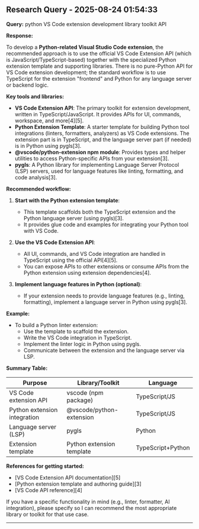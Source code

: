 
## Research Query - 2025-08-24 01:54:33

**Query:** python VS Code extension development library toolkit API

**Response:**

To develop a **Python-related Visual Studio Code extension**, the recommended approach is to use the official VS Code Extension API (which is JavaScript/TypeScript-based) together with the specialized Python extension template and supporting libraries. There is no pure-Python API for VS Code extension development; the standard workflow is to use TypeScript for the extension "frontend" and Python for any language server or backend logic.

**Key tools and libraries:**

- **VS Code Extension API**: The primary toolkit for extension development, written in TypeScript/JavaScript. It provides APIs for UI, commands, workspace, and more[4][5].
- **Python Extension Template**: A starter template for building Python tool integrations (linters, formatters, analyzers) as VS Code extensions. The extension part is in TypeScript, and the language server part (if needed) is in Python using pygls[3].
- **@vscode/python-extension npm module**: Provides types and helper utilities to access Python-specific APIs from your extension[3].
- **pygls**: A Python library for implementing Language Server Protocol (LSP) servers, used for language features like linting, formatting, and code analysis[3].

**Recommended workflow:**

1. **Start with the Python extension template**:
   - This template scaffolds both the TypeScript extension and the Python language server (using pygls)[3].
   - It provides glue code and examples for integrating your Python tool with VS Code.

2. **Use the VS Code Extension API**:
   - All UI, commands, and VS Code integration are handled in TypeScript using the official API[4][5].
   - You can expose APIs to other extensions or consume APIs from the Python extension using extension dependencies[4].

3. **Implement language features in Python (optional)**:
   - If your extension needs to provide language features (e.g., linting, formatting), implement a language server in Python using pygls[3].

**Example:**
- To build a Python linter extension:
  - Use the template to scaffold the extension.
  - Write the VS Code integration in TypeScript.
  - Implement the linter logic in Python using pygls.
  - Communicate between the extension and the language server via LSP.

**Summary Table:**

| Purpose                        | Library/Toolkit                | Language         |
|---------------------------------|-------------------------------|------------------|
| VS Code extension API           | vscode (npm package)          | TypeScript/JS    |
| Python extension integration    | @vscode/python-extension      | TypeScript/JS    |
| Language server (LSP)           | pygls                         | Python           |
| Extension template              | Python extension template     | TypeScript+Python|

**References for getting started:**
- [VS Code Extension API documentation][5]
- [Python extension template and authoring guide][3]
- [VS Code API reference][4]

If you have a specific functionality in mind (e.g., linter, formatter, AI integration), please specify so I can recommend the most appropriate library or toolkit for that use case.

---
